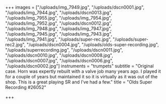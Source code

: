 +++
images = ["/uploads/img_7949.jpg", "/uploads/dscn0001.jpg", "/uploads/img_7944.jpg", "/uploads/dscn0013.jpg", "/uploads/img_7955.jpg", "/uploads/img_7954.jpg", "/uploads/img_7952.jpg", "/uploads/dscn0012.jpg", "/uploads/img_7948.jpg", "/uploads/img_7947.jpg", "/uploads/img_7945.jpg", "/uploads/img_7943.jpg", "/uploads/img_7941.jpg", "/uploads/super-rec.jpg", "/uploads/super-rec2.jpg", "/uploads/dscn0004.jpg", "/uploads/olds-super-recording.jpg", "/uploads/superrecording.jpg", "/uploads/dscn0011.jpg", "/uploads/dscn0010.jpg", "/uploads/dscn0008.jpg", "/uploads/dscn0007.jpg", "/uploads/dscn0006.jpg", "/uploads/dscn0002.jpg"]
instruments = "trumpets"
subtitle = "Original case. Horn was expertly rebuilt with a valve job many years ago. I played it for a couple of years but maintained it so it is virtually as it was out of the shop. This is a great playing SR and I've had a few."
title = "Olds Super Recording #26052"

+++
